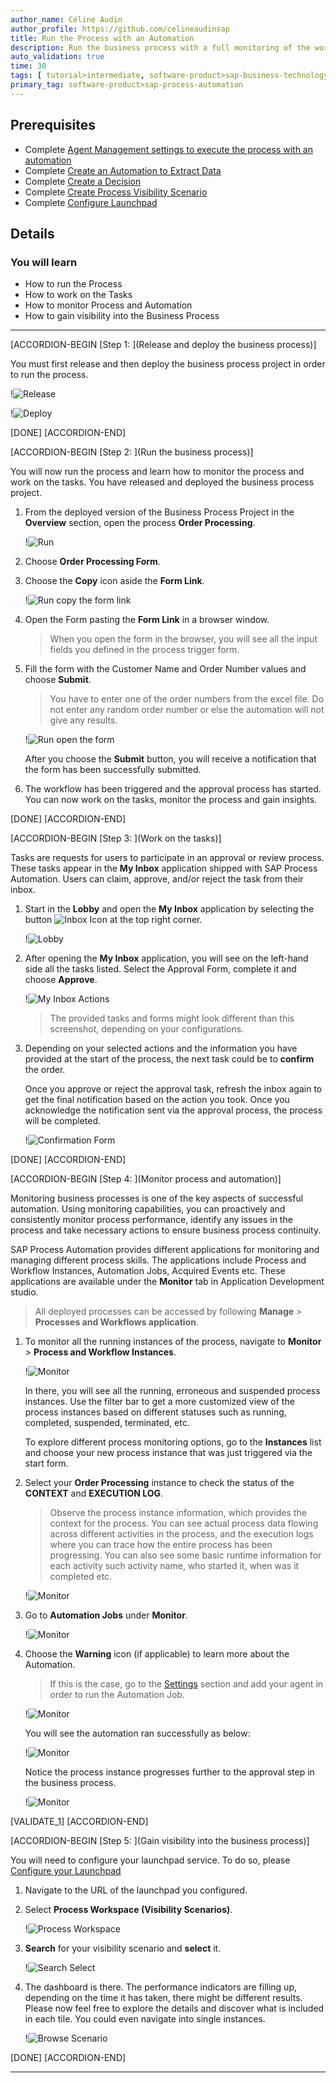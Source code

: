 ```yaml
---
author_name: Céline Audin
author_profile: https://github.com/celineaudinsap
title: Run the Process with an Automation
description: Run the business process with a full monitoring of the workflow instances and automation jobs
auto_validation: true
time: 30
tags: [ tutorial>intermediate, software-product>sap-business-technology-platform, tutorial>free-tier]
primary_tag: software-product>sap-process-automation
---
```


## Prerequisites
 - Complete [Agent Management settings to execute the process with an automation](spa-run-agent-settings)
 - Complete [Create an Automation to Extract Data](spa-create-automation)
 - Complete [Create a Decision](spa-create-decision)
 - Complete [Create Process Visibility Scenario](spa-create-process-visibility)
 - Complete [Configure Launchpad](spa-configure-launchpad)

## Details
### You will learn
  - How to run the Process
  - How to work on the Tasks
  - How to monitor Process and Automation
  - How to gain visibility into the Business Process
---

[ACCORDION-BEGIN [Step 1: ](Release and deploy the business process)]

You must first release and then deploy the business process project in order to run the process.

  !![Release](00_Release.png)

  !![Deploy](00_Deploy.png)

[DONE]
[ACCORDION-END]


[ACCORDION-BEGIN [Step 2: ](Run the business process)]

You will now run the process and learn how to monitor the process and work on the tasks. You have released and deployed the business process project.

1. From the deployed version of the Business Process Project in the **Overview** section, open the process **Order Processing**.

    !![Run](01_Open_Order_Processing.png)

2. Choose **Order Processing Form**.

3. Choose the **Copy** icon aside the **Form Link**.

    !![Run copy the form link](02_Process_Start.png)

4. Open the Form pasting the **Form Link** in a browser window.

    > When you open the form in the browser, you will see all the input fields you defined in the process trigger form.

5. Fill the form with the Customer Name and Order Number values and choose **Submit**.

    > You have to enter one of the order numbers from the excel file. Do not enter any random order number or else the automation will not give any results.

    !![Run open the form](Form_Inputs.png)

    After you choose the **Submit** button, you will receive a notification that the form has been successfully submitted.

6. The workflow has been triggered and the approval process has started. You can now work on the tasks, monitor the process and gain insights.

[DONE]
[ACCORDION-END]

[ACCORDION-BEGIN [Step 3: ](Work on the tasks)]

Tasks are requests for users to participate in an approval or review process. These tasks appear in the **My Inbox** application shipped with SAP Process Automation. Users can claim, approve, and/or reject the task from their inbox.

1. Start in the **Lobby** and open the **My Inbox** application by selecting the button ![Inbox Icon](02_Inbox_Icon.png) at the top right corner.

    !![Lobby](01_Lobby.png)

2. After opening the **My Inbox** application, you will see on the left-hand side all the tasks listed. Select the Approval Form, complete it and choose **Approve**.

    !![My Inbox Actions](03-MyInbox-Actions.png)

    > The provided tasks and forms might look different than this screenshot, depending on your configurations.

3. Depending on your selected actions and the information you have provided at the start of the process, the next task could be to **confirm** the order.

    Once you approve or reject the approval task, refresh the inbox again to get the final notification based on the action you took. Once you acknowledge the notification sent via the approval process, the process will be completed.

    !![Confirmation Form](06-ConfirmationForm.png)

[DONE]
[ACCORDION-END]

[ACCORDION-BEGIN [Step 4: ](Monitor process and automation)]

Monitoring business processes is one of the key aspects of successful automation. Using monitoring capabilities, you can proactively and consistently monitor process performance, identify any issues in the process and take necessary actions to ensure business process continuity.

SAP Process Automation provides different applications for monitoring and managing different process skills. The applications include Process and Workflow Instances, Automation Jobs, Acquired Events etc. These applications are available under the **Monitor** tab in Application Development studio.

> All deployed processes can be accessed by following **Manage** > **Processes and Workflows application**.

1. To monitor all the running instances of the process, navigate to **Monitor** > **Process and Workflow Instances**.

    !![Monitor](01_Monitor.png)

    In there, you will see all the running, erroneous and suspended process instances. Use the filter bar to get a more customized view of the process instances based on different statuses such as running, completed, suspended, terminated, etc.

    To explore different process monitoring options, go to the **Instances** list and choose your new process instance that was just triggered via the start form.

2. Select your **Order Processing** instance to check the status of the **CONTEXT** and **EXECUTION LOG**.

    > Observe the process instance information, which provides the context for the process. You can see actual process data flowing across different activities in the process, and the execution logs where you can trace how the entire process has been progressing. You can also see some basic runtime information for each activity such activity name, who started it, when was it completed etc.

    !![Monitor](02-Process-and-Workflow.png)

3. Go to **Automation Jobs** under **Monitor**.

    !![Monitor](03_Automations_Jobs.png)

4. Choose the **Warning** icon (if applicable) to learn more about the Automation.

    > If this is the case, go to the [Settings](spa-run-agent-settings) section and add your agent in order to run the Automation Job.

    !![Monitor](03_Automations_Jobs_warning.png)

    You will see the automation ran successfully as below:

    !![Monitor](04_Monitor_Automation_successful.png)

    Notice the process instance progresses further to the approval step in the business process.

    !![Monitor](05-Monitor-Process-and-Workflow.png)

[VALIDATE_1]
[ACCORDION-END]

[ACCORDION-BEGIN [Step 5: ](Gain visibility into the business process)]

You will need to configure your launchpad service. To do so, please [Configure your Launchpad](spa-configure-launchpad)

1. Navigate to the URL of the launchpad you configured.

2. Select **Process Workspace (Visibility Scenarios)**.

    !![Process Workspace](01_ProcessWorkspace.png)

3. **Search** for your visibility scenario and **select** it.

    !![Search Select](02-Search-Select.png)

4. The dashboard is there. The performance indicators are filling up, depending on the time it has taken, there might be different results. Please now feel free to explore the details and discover what is included in each tile.
You could even navigate into single instances.

    !![Browse Scenario](03_BrowseScenario.png)

[DONE]
[ACCORDION-END]




---
